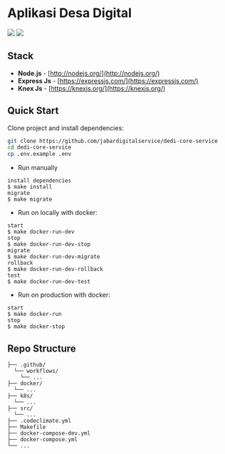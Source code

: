 # Aplikasi Desa Digital

<a href="https://codeclimate.com/github/jabardigitalservice/dedi-core-service/maintainability"><img src="https://api.codeclimate.com/v1/badges/cf5648a807905bcc3467/maintainability" /></a>
<a href="https://codeclimate.com/github/jabardigitalservice/dedi-core-service/test_coverage"><img src="https://api.codeclimate.com/v1/badges/cf5648a807905bcc3467/test_coverage" /></a>

## Stack
- **Node.js** - [http://nodejs.org/](http://nodejs.org/)
- **Express Js** - [https://expressjs.com/](https://expressjs.com/)
- **Knex Js** - [https://knexjs.org/](https://knexjs.org/)

## Quick Start

Clone project and install dependencies:
```bash
git clone https://github.com/jabardigitalservice/dedi-core-service
cd dedi-core-service
cp .env.example .env
```

* Run manually
```
install dependencies
$ make install
migrate
$ make migrate
```

* Run on locally with docker:

```
start
$ make docker-run-dev
stop
$ make docker-run-dev-stop
migrate
$ make docker-run-dev-migrate
rollback
$ make docker-run-dev-rollback
test
$ make docker-run-dev-test
```

* Run on production with docker:

```
start
$ make docker-run
stop
$ make docker-stop
```

## Repo Structure
```
├── .github/
  └── workflows/
    └── ...
├── docker/
  └── ...
├── k8s/
  └── ...
├── src/
  └── ...
├── .codeclimate.yml
├── Makefile
├── docker-compose-dev.yml
├── docker-compose.yml
└── ...
```
